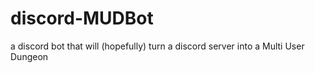 # discord-MUDBot
a discord bot that will (hopefully) turn a discord server into a Multi User Dungeon
